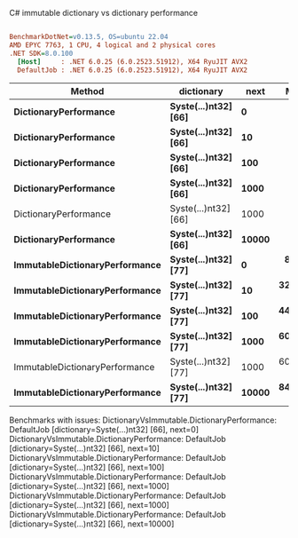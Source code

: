 C# immutable dictionary vs dictionary performance
``` ini

BenchmarkDotNet=v0.13.5, OS=ubuntu 22.04
AMD EPYC 7763, 1 CPU, 4 logical and 2 physical cores
.NET SDK=8.0.100
  [Host]     : .NET 6.0.25 (6.0.2523.51912), X64 RyuJIT AVX2
  DefaultJob : .NET 6.0.25 (6.0.2523.51912), X64 RyuJIT AVX2


```
|                         Method |           dictionary |  next |      Mean |    Error |   StdDev |   Gen0 | Allocated |
|------------------------------- |--------------------- |------ |----------:|---------:|---------:|-------:|----------:|
|          **DictionaryPerformance** | **Syste(...)nt32] [66]** |     **0** |        **NA** |       **NA** |       **NA** |      **-** |         **-** |
|          **DictionaryPerformance** | **Syste(...)nt32] [66]** |    **10** |        **NA** |       **NA** |       **NA** |      **-** |         **-** |
|          **DictionaryPerformance** | **Syste(...)nt32] [66]** |   **100** |        **NA** |       **NA** |       **NA** |      **-** |         **-** |
|          **DictionaryPerformance** | **Syste(...)nt32] [66]** |  **1000** |        **NA** |       **NA** |       **NA** |      **-** |         **-** |
|          DictionaryPerformance | Syste(...)nt32] [66] |  1000 |        NA |       NA |       NA |      - |         - |
|          **DictionaryPerformance** | **Syste(...)nt32] [66]** | **10000** |        **NA** |       **NA** |       **NA** |      **-** |         **-** |
| **ImmutableDictionaryPerformance** | **Syste(...)nt32] [77]** |     **0** |  **80.17 ns** | **0.193 ns** | **0.171 ns** | **0.0011** |      **96 B** |
| **ImmutableDictionaryPerformance** | **Syste(...)nt32] [77]** |    **10** | **327.69 ns** | **0.947 ns** | **0.839 ns** | **0.0038** |     **320 B** |
| **ImmutableDictionaryPerformance** | **Syste(...)nt32] [77]** |   **100** | **449.88 ns** | **1.194 ns** | **1.117 ns** | **0.0057** |     **488 B** |
| **ImmutableDictionaryPerformance** | **Syste(...)nt32] [77]** |  **1000** | **607.19 ns** | **1.582 ns** | **1.480 ns** | **0.0076** |     **656 B** |
| ImmutableDictionaryPerformance | Syste(...)nt32] [77] |  1000 | 600.65 ns | 2.018 ns | 1.887 ns | 0.0076 |     656 B |
| **ImmutableDictionaryPerformance** | **Syste(...)nt32] [77]** | **10000** | **844.97 ns** | **1.618 ns** | **1.513 ns** | **0.0105** |     **880 B** |

Benchmarks with issues:
  DictionaryVsImmutable.DictionaryPerformance: DefaultJob [dictionary=Syste(...)nt32] [66], next=0]
  DictionaryVsImmutable.DictionaryPerformance: DefaultJob [dictionary=Syste(...)nt32] [66], next=10]
  DictionaryVsImmutable.DictionaryPerformance: DefaultJob [dictionary=Syste(...)nt32] [66], next=100]
  DictionaryVsImmutable.DictionaryPerformance: DefaultJob [dictionary=Syste(...)nt32] [66], next=1000]
  DictionaryVsImmutable.DictionaryPerformance: DefaultJob [dictionary=Syste(...)nt32] [66], next=1000]
  DictionaryVsImmutable.DictionaryPerformance: DefaultJob [dictionary=Syste(...)nt32] [66], next=10000]
